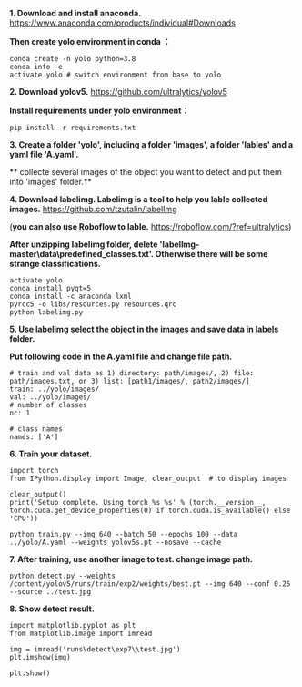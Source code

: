 **1. Download and install anaconda.** https://www.anaconda.com/products/individual#Downloads

**Then create yolo environment in conda ：**


```
conda create -n yolo python=3.8 
conda info -e
activate yolo # switch environment from base to yolo
```

**2. Download yolov5.** https://github.com/ultralytics/yolov5

**Install requirements under yolo environment：**


```
pip install -r requirements.txt
```

**3. Create a folder 'yolo', including a folder 'images', a folder 'lables' and a yaml file 'A.yaml'.**

** collecte several images of the object you want to detect and put them into 'images' folder.**

**4. Download labelimg. Labelimg is a tool to help you lable collected images.** https://github.com/tzutalin/labelImg

(**you can also use Roboflow to lable.** https://roboflow.com/?ref=ultralytics)

**After unzipping labelimg folder, delete 'labelImg-master\data\predefined_classes.txt'. Otherwise there will be some strange classifications.**

```
activate yolo
conda install pyqt=5
conda install -c anaconda lxml
pyrcc5 -o libs/resources.py resources.qrc
python labelimg.py
```

**5. Use labelimg select the object in the images and save data in labels folder.**

**Put following code in the A.yaml file and change file path.**

```
# train and val data as 1) directory: path/images/, 2) file: path/images.txt, or 3) list: [path1/images/, path2/images/]
train: ../yolo/images/
val: ../yolo/images/
# number of classes
nc: 1

# class names
names: ['A']
```

**6. Train your dataset.**

```
import torch
from IPython.display import Image, clear_output  # to display images

clear_output()
print('Setup complete. Using torch %s %s' % (torch.__version__, torch.cuda.get_device_properties(0) if torch.cuda.is_available() else 'CPU'))

python train.py --img 640 --batch 50 --epochs 100 --data ../yolo/A.yaml --weights yolov5s.pt --nosave --cache
```

**7. After training, use another image to test. change image path.**

```
python detect.py --weights /content/yolov5/runs/train/exp2/weights/best.pt --img 640 --conf 0.25 --source ../test.jpg
```

**8. Show detect result.**

```
import matplotlib.pyplot as plt
from matplotlib.image import imread
 
img = imread('runs\detect\exp7\\test.jpg')
plt.imshow(img)
 
plt.show()
```
